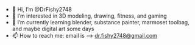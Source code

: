 - 👋 Hi, I’m @DrFishy2748
- 👀 I’m interested in 3D modeling, drawing, fitness, and gaming
- 🌱 I’m currently learning blender, substance painter, marmoset toolbag, and maybe digital art some days
- 📫 How to reach me: email is --> dr.fishy2748@gmail.com

<!---
DrFishy2748/DrFishy2748 is a ✨ special ✨ repository because its `README.md` (this file) appears on your GitHub profile.
You can click the Preview link to take a look at your changes.
--->
